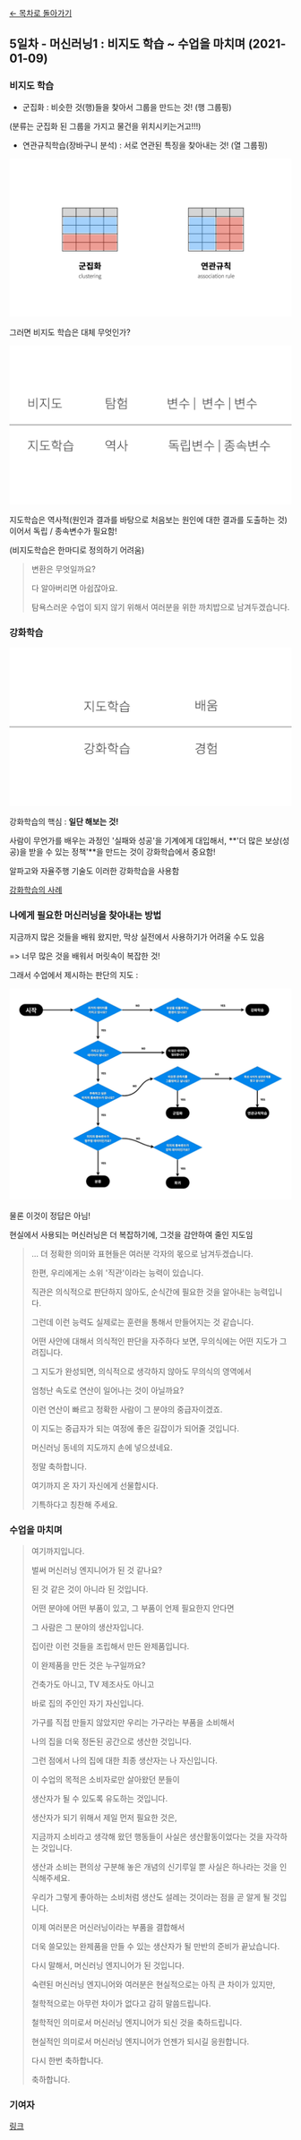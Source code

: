 [← 목차로 돌아가기](./README.md)

## 5일차 - 머신러닝1 : 비지도 학습 ~ 수업을 마치며 (2021-01-09)

### 비지도 학습

- 군집화 : 비슷한 것(행)들을 찾아서 그룹을 만드는 것! (행 그룹핑)

(분류는 군집화 된 그룹을 가지고 물건을 위치시키는거고!!!)

- 연관규칙학습(장바구니 분석) : 서로 연관된 특징을 찾아내는 것! (열 그룹핑)

![Example](./Day5_Example.jpeg)

그러면 비지도 학습은 대체 무엇인가?

![Des](./Day5_Des.jpeg)

지도학습은 역사적(원인과 결과를 바탕으로 처음보는 원인에 대한 결과를 도출하는 것)이어서 독립 / 종속변수가 필요함!

(비지도학습은 한마디로 정의하기 어려움)

> 변환은 무엇일까요?
>
> 다 알아버리면 아쉽잖아요.
>
> 탐욕스러운 수업이 되지 않기 위해서 여러분을 위한 까치밥으로 남겨두겠습니다.

### 강화학습

![Comp](./Day5_Comp.jpeg)

강화학습의 핵심 : **일단 해보는 것!**

사람이 무언가를 배우는 과정인 '실패와 성공'을 기계에게 대입해서, **'더 많은 보상(성공)을 받을 수 있는 정책'**을 만드는 것이 강화학습에서 중요함!

알파고와 자율주행 기술도 이러한 강화학습을 사용함

[강화학습의 사례](https://bit.ly/ml1-reinforcement-list)

### 나에게 필요한 머신러닝을 찾아내는 방법

지금까지 많은 것들을 배워 왔지만, 막상 실전에서 사용하기가 어려울 수도 있음

=> 너무 많은 것을 배워서 머릿속이 복잡한 것!

그래서 수업에서 제시하는 판단의 지도 : 

![Choose](./Day5_Choose.jpg)

물론 이것이 정답은 아님!

현실에서 사용되는 머신러닝은 더 복잡하기에, 그것을 감안하여 줄인 지도임

> ... 더 정확한 의미와 표현들은
> 여러분 각자의 몫으로 남겨두겠습니다.
> 
> 한편, 우리에게는 소위 '직관'이라는 능력이 있습니다.
> 
> 직관은 의식적으로 판단하지 않아도, 순식간에 필요한 것을 알아내는 능력입니다.
> 
> 그런데 이런 능력도 실제로는 훈련을 통해서 만들어지는 것 같습니다.
> 
> 어떤 사안에 대해서 의식적인 판단을 자주하다 보면, 무의식에는 어떤 지도가 그려집니다.
> 
> 그 지도가 완성되면, 의식적으로 생각하지 않아도 무의식의 영역에서
> 
> 엄청난 속도로 연산이 일어나는 것이 아닐까요?
> 
> 이런 연산이 빠르고 정확한 사람이 그 분야의 중급자이겠죠.
> 
> 이 지도는 중급자가 되는 여정에 좋은 길잡이가 되어줄 것입니다.
> 
> 머신러닝 동네의 지도까지 손에 넣으셨네요.
> 
> 정말 축하합니다.
> 
> 여기까지 온 자기 자신에게 선물합시다.
> 
> 기특하다고 칭찬해 주세요.

### 수업을 마치며

> 여기까지입니다.
> 
> 벌써 머신러닝 엔지니어가 된 것 같나요?
> 
> 된 것 같은 것이 아니라 된 것입니다.
> 
> 어떤 분야에 어떤 부품이 있고, 그 부품이 언제 필요한지 안다면
> 
> 그 사람은 그 분야의 생산자입니다.
> 
> 집이란 이런 것들을 조립해서 만든 완제품입니다.
> 
> 이 완제품을 만든 것은 누구일까요?
> 
> 건축가도 아니고, TV 제조사도 아니고
> 
> 바로 집의 주인인 자기 자신입니다.
> 
> 가구를 직접 만들지 않았지만 우리는 가구라는 부품을 소비해서
> 
> 나의 집을 더욱 정돈된 공간으로 생산한 것입니다.
> 
> 그런 점에서 나의 집에 대한 최종 생산자는 나 자신입니다.
> 
> 이 수업의 목적은 소비자로만 살아왔던 분들이
> 
> 생산자가 될 수 있도록 유도하는 것입니다.
> 
> 생산자가 되기 위해서 제일 먼저 필요한 것은,
> 
> 지금까지 소비라고 생각해 왔던 행동들이 사실은 생산활동이었다는 것을 자각하는 것입니다.
> 
> 생산과 소비는 편의상 구분해 놓은 개념의 신기루일 뿐 사실은 하나라는 것을 인식해주세요.
> 
> 우리가 그렇게 좋아하는 소비처럼 생산도 설레는 것이라는 점을 곧 알게 될 것입니다.
> 
> 이제 여러분은 머신러닝이라는 부품을 결합해서
> 
> 더욱 쓸모있는 완제품을 만들 수 있는 생산자가 될 만반의 준비가 끝났습니다.
> 
> 다시 말해서, 머신러닝 엔지니어가 된 것입니다.
> 
> 숙련된 머신러닝 엔지니어와 여러분은 현실적으로는 아직 큰 차이가 있지만,
> 
> 철학적으로는 아무런 차이가 없다고 감히 말씀드립니다.
> 
> 철학적인 의미로서 머신러닝 엔지니어가 되신 것을 축하드립니다.
> 
> 현실적인 의미로서 머신러닝 엔지니어가 언젠가 되시길 응원합니다.
> 
> 다시 한번 축하합니다.
> 
> 축하합니다.

### 기여자

[링크](https://opentutorials.org/course/4548/28953)